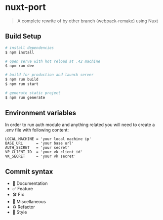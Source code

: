 # nuxt-port

> A complete rewrite of by other branch (webpack-remake) using Nuxt

## Build Setup

```bash
# install dependencies
$ npm install

# open serve with hot reload at .42 machine
$ npm run dev

# build for production and launch server
$ npm run build
$ npm run start

# generate static project
$ npm run generate
```
## Environment variables

In order to run auth module and anything related you will need to create a .env file with following content:

```text
LOCAL_MACHINE = 'your local machine ip'
BASE_URL      = 'your base url'
AUTH_SECRET   = 'your secret'
VP_CLIENT_ID  = 'your vk client id'
VK_SECRET     = 'your vk secret'
```

## Commit syntax 

* :blue_book: Documentation
* :white_check_mark: Feature
* :hammer_and_wrench: Fix
* :corn: Miscellaneous
* :recycle: Refactor
* :art: Style